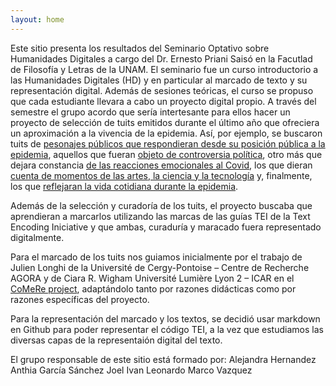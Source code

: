 ```yaml
---
layout: home 
---
```


Este sitio presenta los resultados del Seminario Optativo sobre Humanidades Digitales a cargo del Dr. Ernesto Priani Saisó en la Facutlad de Filosofía y Letras de la UNAM. 
El seminario fue un curso introductorio a las Humanidades Digitales (HD) y en particular al marcado de texto y su representación digital. Además de sesiones teóricas, el curso se propuso que cada estudiante llevara a cabo un proyecto digital propio. A través del semestre el grupo acordo que sería intertesante para ellos hacer un proyecto de selección de tuits emitidos durante el último año que ofreciera un aproximación a la vivencia de la epidemia. Así, por ejemplo, se buscaron tuits de [pesonajes públicos que respondieran desde su posición pública a la epidemia](https://ficino2021.github.io/OptativaHD/Tweets%20Personajes%20Publicos.html), aquellos que fueran [objeto de controversia política](https://ficino2021.github.io/OptativaHD/Tweets.pol%C3%A9micos.dentro.de.la.pol%C3%ADtica.html), otro más que dejara constancia [de las reacciones emocionales al Covid](https://ficino2021.github.io/OptativaHD/reacciones%20del%20covid.html), los que dieran [cuenta de momentos de las artes, la ciencia y la tecnología](https://ficino2021.github.io/OptativaHD/tweets.html) y, finalmente, los que [reflejaran la vida cotidiana durante la epidemia](https://ficino2021.github.io/OptativaHD/diarios-pandemicos.html). 

Además de la selección y curadoría de los tuits, el proyecto buscaba que aprendieran a marcarlos utilizando las marcas de las guías TEI de la Text Encoding Iniciative y que ambas, curaduría y maracado fuera representado digitalmente. 

Para el marcado de los tuits nos guiamos inicialmente por el trabajo de Julien Longhi de la Université de Cergy-Pontoise – Centre de Recherche AGORA y de Ciara R. Wigham Université Lumière Lyon 2 – ICAR en el [CoMeRe project](https://halshs.archives-ouvertes.fr/halshs-01176061), adaptándolo tanto por razones didácticas como por razones específicas del proyecto. 

Para la representación del marcado y los textos, se decidió usar markdown en Github para poder representar el código TEI, a la vez que estudiamos las diversas capas de la representaión digital del texto.

El grupo responsable de este sitio está formado por: 
Alejandra Hernandez
Anthia García Sánchez
Joel Ivan
Leonardo 
Marco Vazquez

